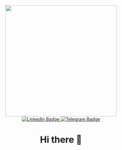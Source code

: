 <div id="header" align="center">
  <img src="https://media.giphy.com/media/R03zWv5p1oNSQd91EP/giphy.gif" width="350" height="350"/>
  <div id="badges">
    <a href="https://www.linkedin.com/in/vromanuk">
      <img src="https://img.shields.io/badge/LinkedIn-blue?style=for-the-badge&logo=linkedin&logoColor=white" alt="LinkedIn Badge"/>
    </a>
    <a href="https://t.me/thirteen_vlad">
      <img src="https://img.shields.io/badge/-Telegram-blue?style=for-the-badge&logo=telegram&logoColor=white" alt="Telegram Badge"/>
    </a>
  </div>
  <h1>
    Hi there 👋
  </h1>
</div>

<!--
**vromanuk/vromanuk** is a ✨ _special_ ✨ repository because its `README.md` (this file) appears on your GitHub profile.

Here are some ideas to get you started:

- 🔭 I’m currently working on ...
- 🌱 I’m currently learning ...
- 👯 I’m looking to collaborate on ...
- 🤔 I’m looking for help with ...
- 💬 Ask me about ...
- 📫 How to reach me: ...
- 😄 Pronouns: ...
- ⚡ Fun fact: ...
-->
